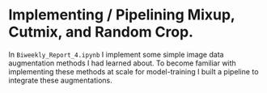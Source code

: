 # Implementing / Pipelining Mixup, Cutmix, and Random Crop.

In `Biweekly_Report_4.ipynb` I implement some simple image data augmentation methods I had learned about. To become familiar with implementing these methods at scale for model-training I built a pipeline to integrate these augmentations. 

